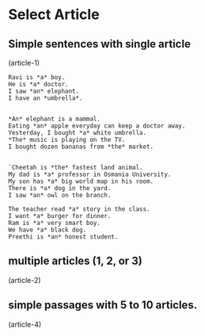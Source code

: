 # Select Article

## Simple sentences with single article

(article-1)

```
Ravi is *a* boy.
He is *a* doctor.
I saw *an* elephant.
I have an *umbrella*.


*An* elephant is a mammal.
Eating *an* apple everyday can keep a doctor away.
Yesterday, I bought *a* white umbrella.
*The* music is playing on the TV.
I bought dozen bananas from *the* market.


`Cheetah is *the* fastest land animal.
My dad is *a* professor in Osmania University.
My son has *a* big world map in his room.
There is *a* dog in the yard.
I saw *an* owl on the branch.

The teacher read *a* story in the class.
I want *a* burger for dinner.
Ram is *a* very smart boy.
We have *a* black dog.
Preethi is *an* honest student.
```

## multiple articles (1, 2, or 3)

(article-2)

## simple passages with 5 to 10 articles.

(article-4)

